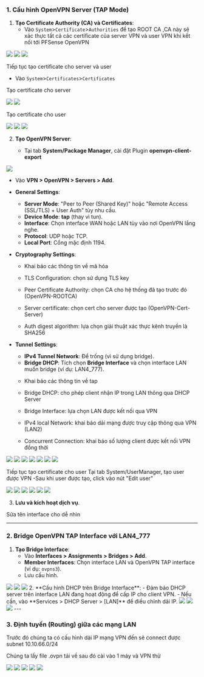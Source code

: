 ### **1. Cấu hình OpenVPN Server (TAP Mode)**  
1. **Tạo Certificate Authority (CA) và Certificates**:  
   - Vào ``System``>``Certificate``>``Authorities`` để tạo ROOT CA ,CA này sẽ xác thực tất cả các certificate của server VPN và user VPN khi kết nối tới PFSense OpenVPN

  <img src="pFsenseimages/Screenshot_130.png">
  <img src="pFsenseimages/Screenshot_131.png">
  <img src="pFsenseimages/Screenshot_132.png">

Tiếp tục tạo certificate cho server và user

   - Vào ``System``>``Certificates``>``Certificates``

Tạo certificate cho server

  <img src="pFsenseimages/Screenshot_133.png">
  <img src="pFsenseimages/Screenshot_134.png">

Tạo certificate cho user

  <img src="pFsenseimages/Screenshot_135.png">
  <img src="pFsenseimages/Screenshot_136.png">

  <img src="pFsenseimages/Screenshot_137.png">

2. **Tạo OpenVPN Server**:  

   - Tại tab **System/Package Manager**, cài đặt Plugin **openvpn-client-export**

  <img src="pFsenseimages/Screenshot_138.png">

   - Vào **VPN > OpenVPN > Servers > Add**.  
   - **General Settings**:  
     - **Server Mode**: "Peer to Peer (Shared Key)" hoặc "Remote Access (SSL/TLS) + User Auth" tùy nhu cầu.  
     - **Device Mode**: **tap** (thay vì tun).  
     - **Interface**: Chọn interface WAN hoặc LAN tùy vào nơi OpenVPN lắng nghe.  
     - **Protocol**: UDP hoặc TCP.  
     - **Local Port**: Cổng mặc định 1194.
   - **Cryptography Settings**:  

     + Khai báo các thông tin về mã hóa

     + TLS Configuration: chọn sử dụng TLS key

     + Peer Certificate Authority: chọn CA cho hệ thống đã tạo trước đó (OpenVPN-ROOTCA)

     + Server certificate: chọn cert cho server được tạo (OpenVPN-Cert-Server)

     + Auth digest algorithm: lựa chọn giải thuật xác thực kênh truyền là SHA256   

   - **Tunnel Settings**:  
     - **IPv4 Tunnel Network**: Để trống (vì sử dụng bridge).  
     - **Bridge DHCP**: Tích chọn **Bridge Interface** và chọn interface LAN muốn bridge (ví dụ: LAN4_777). 

     + Khai báo các thông tin về tap

     + Bridge DHCP: cho phép client nhận IP trong LAN thông qua DHCP Server

     + Bridge Interface: lựa chọn LAN được kết nối qua VPN

     + IPv4 local Network: khai báo dải mạng được truy cập thông qua VPN (LAN2)

     + Concurrent Connection: khai báo số lượng client được kết nối VPN đồng thời 

  <img src="pFsenseimages/Screenshot_139.png">
  <img src="pFsenseimages/Screenshot_140.png">
  <img src="pFsenseimages/Screenshot_141.png">
  <img src="pFsenseimages/Screenshot_142.png">
  <img src="pFsenseimages/Screenshot_143.png">
  <img src="pFsenseimages/Screenshot_144.png">
  <img src="pFsenseimages/Screenshot_145.png">


Tiếp tục tạo certificate cho user
Tại tab System/UserManager, tạo user được VPN
-Sau khi user được tạo, click vào nút "Edit user" 

  <img src="pFsenseimages/Screenshot_146.png">
  <img src="pFsenseimages/Screenshot_147.png">
  <img src="pFsenseimages/Screenshot_148.png">
  <img src="pFsenseimages/Screenshot_149.png">
  <img src="pFsenseimages/Screenshot_150.png">
  <img src="pFsenseimages/Screenshot_151.png">
 
3. **Lưu và kích hoạt dịch vụ**.  

Sửa tên interface cho dễ nhìn


---

### **2. Bridge OpenVPN TAP Interface với LAN4_777**  
1. **Tạo Bridge Interface**:  
   - Vào **Interfaces > Assignments > Bridges > Add**.  
   - **Member Interfaces**: Chọn interface LAN và OpenVPN TAP interface (ví dụ: `ovpns3`).  
   - Lưu cấu hình.  
  <img src="pFsenseimages/Screenshot_155.png">
  <img src="pFsenseimages/Screenshot_157.png">
  <img src="pFsenseimages/Screenshot_156.png">
2. **Cấu hình DHCP trên Bridge Interface**:  
   - Đảm bảo DHCP server trên interface LAN đang hoạt động để cấp IP cho client VPN.  
   - Nếu cần, vào **Services > DHCP Server > [LAN]** để điều chỉnh dải IP.  

  <img src="pFsenseimages/Screenshot_152.png">
  <img src="pFsenseimages/Screenshot_153.png">
  <img src="pFsenseimages/Screenshot_154.png">
---

### **3. Định tuyến (Routing) giữa các mạng LAN**  

Trước đó chúng ta có cấu hình dải IP mạng VPN đến sẽ connect được subnet 10.10.66.0/24

Chúng ta lấy file .ovpn tải về sau đó cài vào 1 máy và VPN thử

  <img src="pFsenseimages/Screenshot_159.png">
  <img src="pFsenseimages/Screenshot_160.png">
  <img src="pFsenseimages/Screenshot_158.png">

  <img src="pFsenseimages/Screenshot_161.png">

  <img src="pFsenseimages/Screenshot_162.png">

